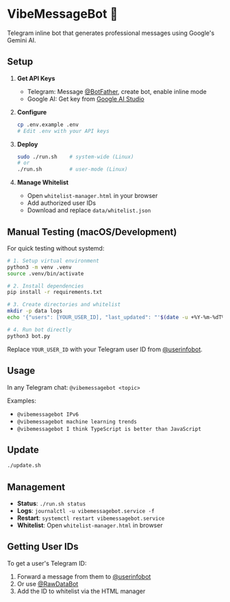# VibeMessageBot 🤖

Telegram inline bot that generates professional messages using Google's Gemini AI.

## Setup

1. **Get API Keys**
   - Telegram: Message [@BotFather](https://t.me/BotFather), create bot, enable inline mode
   - Google AI: Get key from [Google AI Studio](https://aistudio.google.com/)

2. **Configure**
   ```bash
   cp .env.example .env
   # Edit .env with your API keys
   ```

3. **Deploy**
   ```bash
   sudo ./run.sh    # system-wide (Linux)
   # or
   ./run.sh         # user-mode (Linux)
   ```

4. **Manage Whitelist**
   - Open `whitelist-manager.html` in your browser
   - Add authorized user IDs
   - Download and replace `data/whitelist.json`

## Manual Testing (macOS/Development)

For quick testing without systemd:

```bash
# 1. Setup virtual environment
python3 -m venv .venv
source .venv/bin/activate

# 2. Install dependencies
pip install -r requirements.txt

# 3. Create directories and whitelist
mkdir -p data logs
echo '{"users": [YOUR_USER_ID], "last_updated": "'$(date -u +%Y-%m-%dT%H:%M:%S)'"}' > data/whitelist.json

# 4. Run bot directly
python3 bot.py
```

Replace `YOUR_USER_ID` with your Telegram user ID from [@userinfobot](https://t.me/userinfobot).

## Usage

In any Telegram chat: `@vibemessagebot <topic>`

Examples:
- `@vibemessagebot IPv6`
- `@vibemessagebot machine learning trends` 
- `@vibemessagebot I think TypeScript is better than JavaScript`

## Update

```bash
./update.sh
```

## Management

- **Status**: `./run.sh status`
- **Logs**: `journalctl -u vibemessagebot.service -f`
- **Restart**: `systemctl restart vibemessagebot.service`
- **Whitelist**: Open `whitelist-manager.html` in browser

## Getting User IDs

To get a user's Telegram ID:
1. Forward a message from them to [@userinfobot](https://t.me/userinfobot)
2. Or use [@RawDataBot](https://t.me/RawDataBot)
3. Add the ID to whitelist via the HTML manager